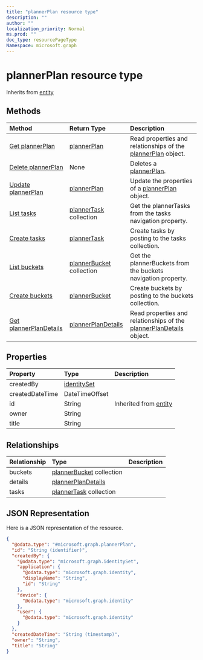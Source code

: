 ```yaml
---
title: "plannerPlan resource type"
description: ""
author: ""
localization_priority: Normal
ms.prod: ""
doc_type: resourcePageType
Namespace: microsoft.graph
---
```



# plannerPlan resource type




Inherits from [entity](../resources/entity.md)

## Methods
|Method|Return Type|Description|
|:---|:---|:---|
|[Get plannerPlan](../api/plannerplan-get.md)|[plannerPlan](../resources/plannerPlan.md)|Read properties and relationships of the [plannerPlan](../resources/plannerplan.md) object.|
|[Delete plannerPlan](../api/plannerplan-delete.md)|None|Deletes a [plannerPlan](../resources/plannerplan.md).|
|[Update plannerPlan](../api/plannerplan-update.md)|[plannerPlan](../resources/plannerPlan.md)|Update the properties of a [plannerPlan](../resources/plannerplan.md) object.|
|[List tasks](../api/plannerplan-list-tasks.md)|[plannerTask](../resources/plannerTask.md) collection|Get the plannerTasks from the tasks navigation property.|
|[Create tasks](../api/plannerplan-post-tasks.md)|[plannerTask](../resources/plannerTask.md)|Create tasks by posting to the tasks collection.|
|[List buckets](../api/plannerplan-list-buckets.md)|[plannerBucket](../resources/plannerBucket.md) collection|Get the plannerBuckets from the buckets navigation property.|
|[Create buckets](../api/plannerplan-post-buckets.md)|[plannerBucket](../resources/plannerBucket.md)|Create buckets by posting to the buckets collection.|
|[Get plannerPlanDetails](../api/plannerplandetails-get.md)|[plannerPlanDetails](../resources/plannerPlanDetails.md)|Read properties and relationships of the [plannerPlanDetails](../resources/plannerplandetails.md) object.|

## Properties
|Property|Type|Description|
|:---|:---|:---|
|createdBy|[identitySet](../resources/identitySet.md)||
|createdDateTime|DateTimeOffset||
|id|String| Inherited from [entity](../resources/entity.md)|
|owner|String||
|title|String||

## Relationships
|Relationship|Type|Description|
|:---|:---|:---|
|buckets|[plannerBucket](../resources/plannerBucket.md) collection||
|details|[plannerPlanDetails](../resources/plannerPlanDetails.md)||
|tasks|[plannerTask](../resources/plannerTask.md) collection||

## JSON Representation
Here is a JSON representation of the resource.
<!-- {
  "blockType": "resource",
  "keyProperty": "id",
  "@odata.type": "microsoft.graph.plannerPlan",
  "baseType": "microsoft.graph.entity",
  "openType": false
}
-->
``` json
{
  "@odata.type": "#microsoft.graph.plannerPlan",
  "id": "String (identifier)",
  "createdBy": {
    "@odata.type": "microsoft.graph.identitySet",
    "application": {
      "@odata.type": "microsoft.graph.identity",
      "displayName": "String",
      "id": "String"
    },
    "device": {
      "@odata.type": "microsoft.graph.identity"
    },
    "user": {
      "@odata.type": "microsoft.graph.identity"
    }
  },
  "createdDateTime": "String (timestamp)",
  "owner": "String",
  "title": "String"
}
```

